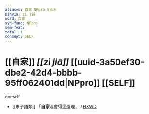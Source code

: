 ```yaml
---
aliases: 自家 NPpro SELF
pinyin: zì jiā
word: 自家
syn-func: NPpro
sem-feat: 
total: 1
concept: SELF 
---
```

# [[自家]] *[[zì jiā]]*  [[uuid-3a50ef30-dbe2-42d4-bbbb-95ff062401dd|NPpro]] [[SELF]]
oneself
 - [[朱子語類]] 「**自家**理會得這道理， / [HXWD](https://hxwd.org/textview.html?location=KR3a0047_tls_140-58a.29)